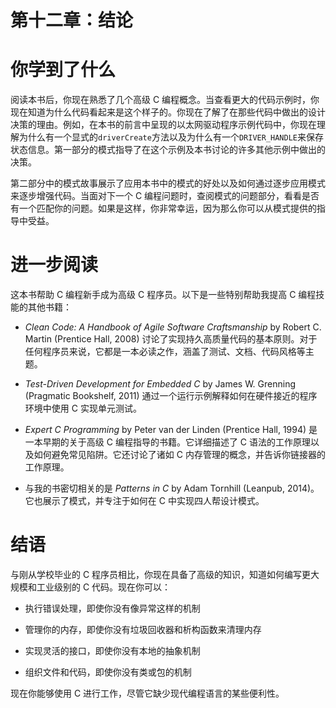 # 第十二章：结论

# 你学到了什么

阅读本书后，你现在熟悉了几个高级 C 编程概念。当查看更大的代码示例时，你现在知道为什么代码看起来是这个样子的。你现在了解了在那些代码中做出的设计决策的理由。例如，在本书的前言中呈现的以太网驱动程序示例代码中，你现在理解为什么有一个显式的`driverCreate`方法以及为什么有一个`DRIVER_HANDLE`来保存状态信息。第一部分的模式指导了在这个示例及本书讨论的许多其他示例中做出的决策。

第二部分中的模式故事展示了应用本书中的模式的好处以及如何通过逐步应用模式来逐步增强代码。当面对下一个 C 编程问题时，查阅模式的问题部分，看看是否有一个匹配你的问题。如果是这样，你非常幸运，因为那么你可以从模式提供的指导中受益。

# 进一步阅读

这本书帮助 C 编程新手成为高级 C 程序员。以下是一些特别帮助我提高 C 编程技能的其他书籍：

+   *Clean Code: A Handbook of Agile Software Craftsmanship* by Robert C. Martin (Prentice Hall, 2008) 讨论了实现持久高质量代码的基本原则。对于任何程序员来说，它都是一本必读之作，涵盖了测试、文档、代码风格等主题。

+   *Test-Driven Development for Embedded C* by James W. Grenning (Pragmatic Bookshelf, 2011) 通过一个运行示例解释如何在硬件接近的程序环境中使用 C 实现单元测试。

+   *Expert C Programming* by Peter van der Linden (Prentice Hall, 1994) 是一本早期的关于高级 C 编程指导的书籍。它详细描述了 C 语法的工作原理以及如何避免常见陷阱。它还讨论了诸如 C 内存管理的概念，并告诉你链接器的工作原理。

+   与我的书密切相关的是 *Patterns in C* by Adam Tornhill (Leanpub, 2014)。它也展示了模式，并专注于如何在 C 中实现四人帮设计模式。

# 结语

与刚从学校毕业的 C 程序员相比，你现在具备了高级的知识，知道如何编写更大规模和工业级别的 C 代码。现在你可以：

+   执行错误处理，即使你没有像异常这样的机制

+   管理你的内存，即使你没有垃圾回收器和析构函数来清理内存

+   实现灵活的接口，即使你没有本地的抽象机制

+   组织文件和代码，即使你没有类或包的机制

现在你能够使用 C 进行工作，尽管它缺少现代编程语言的某些便利性。
